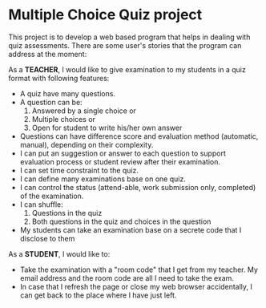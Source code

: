 # Multiple Choice Quiz project
This project is to develop a web based program that helps in dealing with quiz assessments.
There are some user's stories that the program can address at the moment:

As a __TEACHER__, I would like to give examination to my students in a quiz format with following features:
- A quiz have many questions.
- A question can be:
    1. Answered by a single choice or
    2. Multiple choices or
    3. Open for student to write his/her own answer
- Questions can have difference score and evaluation method (automatic, manual), depending on their complexity.
- I can put an suggestion or answer to each question to support evaluation process or student review after their examination.
- I can set time constraint to the quiz.
- I can define many examinations base on one quiz.
- I can control the status (attend-able, work submission only, completed) of the examination.
- I can shuffle:
    1. Questions in the quiz
    2. Both questions in the quiz and choices in the question
- My students can take an examination base on a secrete code that I disclose to them

As a __STUDENT__, I would like to:
- Take the examination with a "room code" that I get from my teacher. My email address and the room code are all I need to take the exam.
- In case that I refresh the page or close my web browser accidentally, I can get back to the place where I have just left.
